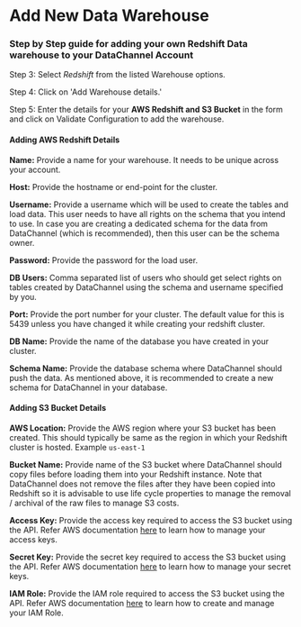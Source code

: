 # Add New Data Warehouse

### Step by Step guide for adding your own Redshift Data warehouse to your DataChannel Account

Step 3: Select _Redshift_ from the listed Warehouse options.

Step 4: Click on 'Add Warehouse details.'

Step 5: Enter the details for your **AWS Redshift and S3 Bucket** in the form and click on Validate Configuration to add the warehouse.&#x20;

#### Adding AWS Redshift Details

**Name:** Provide a name for your warehouse. It needs to be unique across your account.

**Host:** Provide the hostname or end-point for the cluster.

**Username:** Provide a username which will be used to create the tables and load data. This user needs to have all rights on the schema that you intend to use. In case you are creating a dedicated schema for the data from DataChannel (which is recommended), then this user can be the schema owner.

**Password:** Provide the password for the load user.

**DB Users:** Comma separated list of users who should get select rights on tables created by DataChannel using the schema and username specified by you.

**Port:** Provide the port number for your cluster. The default value for this is 5439 unless you have changed it while creating your redshift cluster.

**DB Name:** Provide the name of the database you have created in your cluster.

**Schema Name:** Provide the database schema where DataChannel should push the data. As mentioned above, it is recommended to create a new schema for DataChannel in your database.

#### Adding S3 Bucket Details

**AWS Location:** Provide the AWS region where your S3 bucket has been created. This should typically be same as the region in which your Redshift cluster is hosted. Example `us-east-1`

**Bucket Name:** Provide name of the S3 bucket where DataChannel should copy files before loading them into your Redshift instance. Note that DataChannel does not remove the files after they have been copied into Redshift so it is advisable to use life cycle properties to manage the removal / archival of the raw files to manage S3 costs.

**Access Key:** Provide the access key required to access the S3 bucket using the API. Refer AWS documentation [here](https://docs.aws.amazon.com/general/latest/gr/aws-access-keys-best-practices.html) to learn how to manage your access keys.

**Secret Key:** Provide the secret key required to access the S3 bucket using the API. Refer AWS documentation [here](https://docs.aws.amazon.com/general/latest/gr/aws-access-keys-best-practices.html) to learn how to manage your secret keys.

**IAM Role:** Provide the IAM role required to access the S3 bucket using the API. Refer AWS documentation [here](https://docs.aws.amazon.com/redshift/latest/gsg/rs-gsg-create-an-iam-role.html) to learn how to create and manage your IAM Role.

